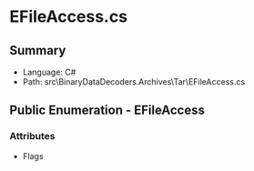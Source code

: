 ﻿# EFileAccess.cs

## Summary

* Language: C#
* Path: src\BinaryDataDecoders.Archives\Tar\EFileAccess.cs

## Public Enumeration - EFileAccess

### Attributes

 - Flags

